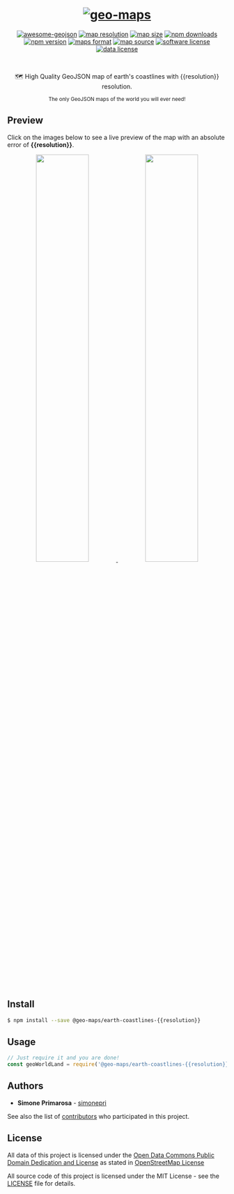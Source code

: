 <h1 align="center">
  <a href="https://github.com/simonepri/geo-maps"><img src="https://raw.githubusercontent.com/simonepri/geo-maps/master/media/geo-maps.jpg" alt="geo-maps" /></a>
</h1>
<p align="center">
  <a href="https://github.com/tmcw/awesome-geojson"><img src="https://awesome.re/mentioned-badge.svg" alt="awesome-geojson" /></a>
  <a href="https://github.com/simonepri/geo-maps#earth-coastlines"><img src="https://img.shields.io/badge/resolution-{{resolution}}-f1c40f.svg" alt="map resolution" /></a>
  <a href="https://github.com/simonepri/geo-maps#earth-coastlines"><img src="http://img.badgesize.io/https://unpkg.com/@geo-maps/earth-coastlines-{{resolution}}/map.geo.json" alt="map size" /></a>
  <a href="https://www.npmjs.com/package/@geo-maps/earth-coastlines-{{resolution}}"><img src="https://img.shields.io/npm/dm/@geo-maps/earth-coastlines-{{resolution}}.svg" alt="npm downloads" /></a>
  <a href="https://www.npmjs.com/package/@geo-maps/earth-coastlines-{{resolution}}"><img src="https://img.shields.io/npm/v/@geo-maps/earth-coastlines-{{resolution}}.svg" alt="npm version" /></a>
  <a href="http://geojson.org/"><img src="https://img.shields.io/badge/format-GeoJSON-e67e22.svg" alt="maps format" /></a>
  <a href="http://www.openstreetmap.org/"><img src="https://img.shields.io/badge/source-OSM-2ecc71.svg" alt="map source" /></a>
  <a href="LICENSE"><img src="https://img.shields.io/github/license/simonepri/geo-maps.svg" alt="software license" /></a>
  <a href="https://opendatacommons.org/licenses/odbl/1.0/"><img src="https://img.shields.io/badge/license-ODbL-2980b9.svg" alt="data license" /></a>
</p>
<br />
<p align="center">
  🗺 High Quality GeoJSON map of earth's coastlines with {{resolution}} resolution.
</p>
<p align="center">
  <sub>
    The only GeoJSON maps of the world you will ever need!
  </sub>
</p>

## Preview
Click on the images below to see a live preview of the map with an absolute error
of **{{resolution}}**.  

<p align="center">
  <a alt="World Boundaries" href="http://mapshaper.org/?files=https://unpkg.com/@geo-maps/earth-coastlines-{{resolution}}/map.geo.json">
    <img src="https://raw.githubusercontent.com/simonepri/geo-maps/master/media/geo-maps-earth-coastlines-shape.png" width ="49%"/>
  </a>
  <a alt="World Boundaries" href="http://geojson.io/#data=data:text/x-url,https://unpkg.com/@geo-maps/earth-coastlines-{{resolution}}/map.geo.json">
    <img src="https://raw.githubusercontent.com/simonepri/geo-maps/master/media/geo-maps-earth-coastlines-hover.png" width ="49%"/>
  </a>
</p>

## Install
```bash
$ npm install --save @geo-maps/earth-coastlines-{{resolution}}
```

## Usage
```javascript
// Just require it and you are done!
const geoWorldLand = require('@geo-maps/earth-coastlines-{{resolution}}');
```

## Authors
* **Simone Primarosa** - [simonepri](https://github.com/simonepri)

See also the list of [contributors](https://github.com/simonepri/geo-maps/contributors) who participated in this project.

## License
All data of this project is licensed under the [Open Data Commons Public Domain Dedication and License](https://opendatacommons.org/licenses/odbl/1.0/) as stated in [OpenStreetMap License](http://www.openstreetmap.org/copyright)

All source code of this project is licensed under the MIT License - see the [LICENSE](LICENSE) file for details.
